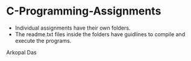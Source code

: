 # C-Programming-Assignments
- Individual assignments have their own folders.
- The readme.txt files inside the folders have guidlines to compile and execute the programs.

Arkopal Das
